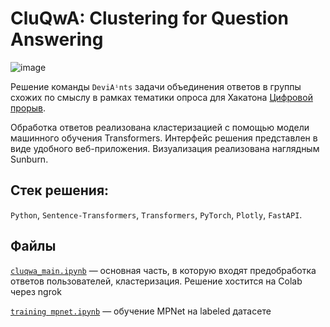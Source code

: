 # CluQwA: Clustering for Question Answering

![image](https://github.com/mathewpolonsky/CluQwA/assets/112184397/0e0afea0-194f-4ed8-9ca2-75b9a0831cfb)

Решение команды `DeviAⁱnts` задачи объединения ответов в группы схожих по смыслу в рамках тематики опроса для Хакатона [Цифровой прорыв](https://hacks-ai.ru).

Обработка ответов реализована кластеризацией с помощью модели машинного обучения Transformers. Интерфейс решения представлен в виде удобного веб-приложения. Визуализация реализована наглядным Sunburn.


## Стек решения:
`Python`, `Sentence-Transformers`, `Transformers`, `PyTorch`, `Plotly`, `FastAPI`.


## Файлы

[`cluqwa_main.ipynb`](cluqwa_main.ipynb) — основная часть, в которую входят предобработка ответов пользователей, кластеризация. Решение хостится на Colab через ngrok

[`training mpnet.ipynb`](training(nbsp)mpnet.ipynb) — обучение MPNet на labeled датасете
